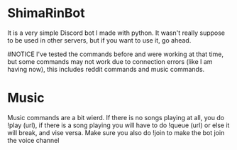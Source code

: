 # ShimaRinBot
It is a very simple Discord bot I made with python. It wasn't really suppose to be used in other servers, but if you want to use it, go ahead.

#NOTICE
I've tested the commands before and were working at that time, but some commands may not work due to connection errors (like I am having now), this includes reddit commands and music commands.

# Music
Music commands are a bit wierd. If there is no songs playing at all, you do !play (url), if there is a song playing you will have to do !queue (url) or else it will break, and vise versa. Make sure you also do !join to make the bot join the voice channel


